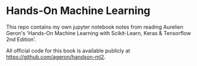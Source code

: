 # Hands-On Machine Learning
This repo contains my own jupyter notebook notes from reading Aurelien Geron's 'Hands-On Machine Learning with Scikit-Learn, Keras & Tensorflow 2nd Edition'.

All official code for this book is available publicly at https://github.com/ageron/handson-ml2.
